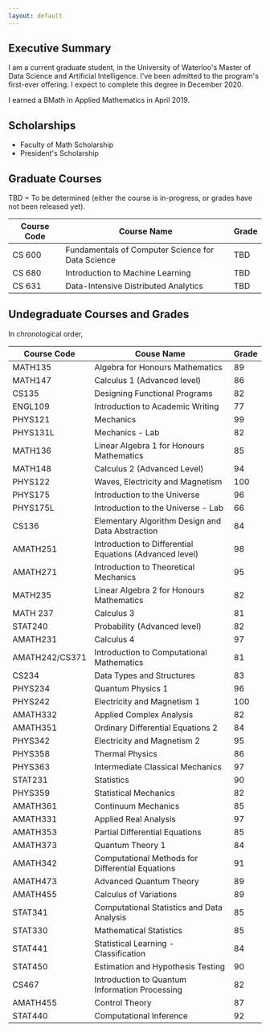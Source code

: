```yaml
---
layout: default
---
```


## Executive Summary
I am a current graduate student, in the University of Waterloo's Master of Data Science and Artificial Intelligence.
I've been admitted to the program's first-ever offering. I expect to complete this degree in December 2020.

I earned a BMath in Applied Mathematics in April 2019.

## Scholarships
- Faculty of Math Scholarship
- President's Scholarship

## Graduate Courses
TBD = To be determined (either the course is in-progress, or grades have not been released yet).

| Course Code | Course Name | Grade |
|---|---|---|
| CS 600 | Fundamentals of Computer Science for Data Science | TBD |
| CS 680 | Introduction to Machine Learning | TBD |
| CS 631 | Data-Intensive Distributed Analytics | TBD |

## Undegraduate Courses and Grades
In chronological order,

| Course Code | Couse Name | Grade  |
|---|---|---|
| MATH135   | Algebra for Honours Mathematics| 89  |
| MATH147   | Calculus 1 (Advanced level)| 86  |
| CS135     | Designing Functional Programs| 82  |
| ENGL109   | Introduction to Academic Writing| 77  |
| PHYS121   | Mechanics| 99  |
| PHYS131L  | Mechanics - Lab| 82  |
| MATH136   | Linear Algebra 1 for Honours Mathematics| 85  |
| MATH148   | Calculus 2 (Advanced Level)| 94  |
| PHYS122   | Waves, Electricity and Magnetism| 100 |
| PHYS175   | Introduction to the Universe| 96  |
| PHYS175L  | Introduction to the Universe - Lab| 66  |
| CS136     | Elementary Algorithm Design and Data Abstraction| 84  |
| AMATH251  | Introduction to Differential Equations (Advanced level)| 98  |
| AMATH271  | Introduction to Theoretical Mechanics| 95  |
| MATH235   | Linear Algebra 2 for Honours Mathematics| 82  |
| MATH 237  | Calculus 3| 81  |
| STAT240   | Probability (Advanced level)| 82  |
| AMATH231  | Calculus 4| 97  |
| AMATH242/CS371  | Introduction to Computational Mathematics| 81  |
| CS234     | Data Types and Structures| 83  |
| PHYS234   | Quantum Physics 1| 96  |
| PHYS242   | Electricity and Magnetism 1| 100 |
| AMATH332  | Applied Complex Analysis| 82  |
| AMATH351  | Ordinary Differential Equations 2| 84  |
| PHYS342   | Electricity and Magnetism 2| 95  |
| PHYS358   | Thermal Physics| 86  |
| PHYS363   | Intermediate Classical Mechanics| 97  |
| STAT231   | Statistics | 90  |
| PHYS359   | Statistical Mechanics | 82  |
| AMATH361  | Continuum Mechanics | 85  |
| AMATH331  | Applied Real Analysis | 97  |
| AMATH353  | Partial Differential Equations | 85 |
| AMATH373  | Quantum Theory 1 | 84 |
| AMATH342  | Computational Methods for Differential Equations | 91 |
| AMATH473  | Advanced Quantum Theory | 89 | 
| AMATH455  | Calculus of Variations | 89 |
| STAT341   | Computational Statistics and Data Analysis | 85 | 
| STAT330   | Mathematical Statistics | 85 |
| STAT441   | Statistical Learning - Classification | 84 |
| STAT450   | Estimation and Hypothesis Testing | 90 |
| CS467     | Introduction to Quantum Information Processing | 82 |
| AMATH455  | Control Theory | 87 |
| STAT440   | Computational Inference | 92 |
